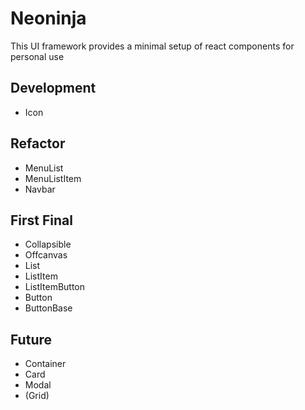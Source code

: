 # Neoninja

This UI framework provides a minimal setup of react components for personal use

## Development

- Icon

## Refactor

- MenuList
- MenuListItem
- Navbar

## First Final

- Collapsible
- Offcanvas
- List
- ListItem
- ListItemButton
- Button
- ButtonBase

## Future

- Container
- Card
- Modal
- (Grid)
